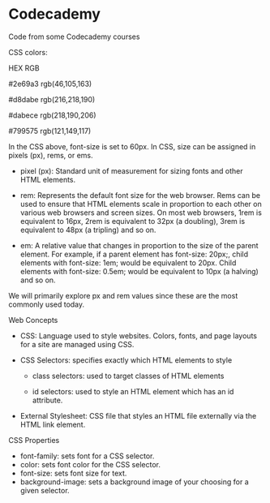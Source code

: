 # Codecademy
Code from some Codecademy courses

CSS colors:

HEX 	    RGB

\#2e69a3 	rgb(46,105,163)

\#d8dabe 	rgb(216,218,190)

\#dabece 	rgb(218,190,206)

\#799575 	rgb(121,149,117)

In the CSS above, font-size is set to 60px. In CSS, size can be assigned in pixels (px), rems, or ems.

- pixel (px): Standard unit of measurement for sizing fonts and other HTML elements.

- rem: Represents the default font size for the web browser. Rems can be used to ensure that HTML elements scale in proportion to each other on various web browsers and screen sizes. On most web browsers, 1rem is equivalent to 16px, 2rem is equivalent to 32px (a doubling), 3rem is equivalent to 48px (a tripling) and so on.

- em: A relative value that changes in proportion to the size of the parent element. For example, if a parent element has font-size: 20px;, child elements with font-size: 1em; would be equivalent to 20px. Child elements with font-size: 0.5em; would be equivalent to 10px (a halving) and so on.

We will primarily explore px and rem values since these are the most commonly used today. 


Web Concepts

- CSS: Language used to style websites. Colors, fonts, and page layouts for a site are managed using CSS.

- CSS Selectors: specifies exactly which HTML elements to style

  - class selectors: used to target classes of HTML elements

  - id selectors: used to style an HTML element which has an id attribute.

- External Stylesheet: CSS file that styles an HTML file externally via the HTML link element.

CSS Properties

- font-family: sets font for a CSS selector.
- color: sets font color for the CSS selector.
- font-size: sets font size for text.
- background-image: sets a background image of your choosing for a given selector.

